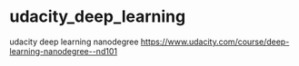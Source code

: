 # udacity_deep_learning

udacity deep learning nanodegree https://www.udacity.com/course/deep-learning-nanodegree--nd101
